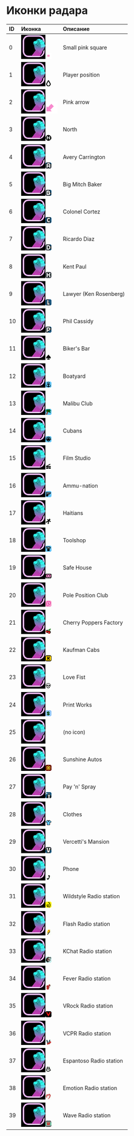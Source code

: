 # Иконки радара

| ID | Иконка | Описание |
| :--- | :--- | :--- |
| 0 | ![](../../.gitbook/assets/fist.gif)![](../../.gitbook/assets/dot.png) | Small pink square |
| 1 | ![](../../.gitbook/assets/fist.gif)![](../../.gitbook/assets/radar_centre.png) | Player position |
| 2 | ![](../../.gitbook/assets/fist.gif)![](../../.gitbook/assets/arrow.png) | Pink arrow |
| 3 | ![](../../.gitbook/assets/fist.gif)![](../../.gitbook/assets/radar_north.png) | North |
| 4 | ![](../../.gitbook/assets/fist.gif)![](../../.gitbook/assets/radar_avery.png) | Avery Carrington |
| 5 | ![](../../.gitbook/assets/fist.gif)![](../../.gitbook/assets/radar_biker.png) | Big Mitch Baker |
| 6 | ![](../../.gitbook/assets/fist.gif)![](../../.gitbook/assets/radar_cortez.png) | Colonel Cortez |
| 7 | ![](../../.gitbook/assets/fist.gif)![](../../.gitbook/assets/radar_diaz.png) | Ricardo Diaz |
| 8 | ![](../../.gitbook/assets/fist.gif)![](../../.gitbook/assets/radar_kent.png) | Kent Paul |
| 9 | ![](../../.gitbook/assets/fist.gif)![](../../.gitbook/assets/radar_lawyer.png) | Lawyer \(Ken Rosenberg\) |
| 10 | ![](../../.gitbook/assets/fist.gif)![](../../.gitbook/assets/radar_phil.png) | Phil Cassidy |
| 11 | ![](../../.gitbook/assets/fist.gif)![](../../.gitbook/assets/bikers.png) | Biker's Bar |
| 12 | ![](../../.gitbook/assets/fist.gif)![](../../.gitbook/assets/boatyard.png) | Boatyard |
| 13 | ![](../../.gitbook/assets/fist.gif)![](../../.gitbook/assets/club.png) | Malibu Club |
| 14 | ![](../../.gitbook/assets/fist.gif)![](../../.gitbook/assets/cubans.png) | Cubans |
| 15 | ![](../../.gitbook/assets/fist.gif)![](../../.gitbook/assets/filmstudio.png) | Film Studio |
| 16 | ![](../../.gitbook/assets/fist.gif)![](../../.gitbook/assets/gun.png) | Ammu-nation |
| 17 | ![](../../.gitbook/assets/fist.gif)![](../../.gitbook/assets/haitians.png) | Haitians |
| 18 | ![](../../.gitbook/assets/fist.gif)![](../../.gitbook/assets/hardware.png) | Toolshop |
| 19 | ![](../../.gitbook/assets/fist.gif)![](../../.gitbook/assets/radar_save.png) | Safe House |
| 20 | ![](../../.gitbook/assets/fist.gif)![](../../.gitbook/assets/radar_strip.png) | Pole Position Club |
| 21 | ![](../../.gitbook/assets/fist.gif)![](../../.gitbook/assets/icecream.png) | Cherry Poppers Factory |
| 22 | ![](../../.gitbook/assets/fist.gif)![](../../.gitbook/assets/kcabs.png) | Kaufman Cabs |
| 23 | ![](../../.gitbook/assets/fist.gif)![](../../.gitbook/assets/lovefist.png) | Love Fist |
| 24 | ![](../../.gitbook/assets/fist.gif)![](../../.gitbook/assets/printworks.png) | Print Works |
| 25 | ![](../../.gitbook/assets/fist.gif) | \(no icon\) |
| 26 | ![](../../.gitbook/assets/fist.gif)![](../../.gitbook/assets/sunyard.png) | Sunshine Autos |
| 27 | ![](../../.gitbook/assets/fist.gif)![](../../.gitbook/assets/spray.png) | Pay 'n' Spray |
| 28 | ![](../../.gitbook/assets/fist.gif)![](../../.gitbook/assets/tshirt.png) | Clothes |
| 29 | ![](../../.gitbook/assets/fist.gif)![](../../.gitbook/assets/tommy%20%281%29%20%281%29.png) | Vercetti's Mansion |
| 30 | ![](../../.gitbook/assets/fist.gif)![](../../.gitbook/assets/phone.png) | Phone |
| 31 | ![](../../.gitbook/assets/fist.gif)![](../../.gitbook/assets/rwildstyle.png) | Wildstyle Radio station |
| 32 | ![](../../.gitbook/assets/fist.gif)![](../../.gitbook/assets/rflash.png) | Flash Radio station |
| 33 | ![](../../.gitbook/assets/fist.gif)![](../../.gitbook/assets/rkchat.png) | KChat Radio station |
| 34 | ![](../../.gitbook/assets/fist.gif)![](../../.gitbook/assets/rfever.png) | Fever Radio station |
| 35 | ![](../../.gitbook/assets/fist.gif)![](../../.gitbook/assets/rvrock.png) | VRock Radio station |
| 36 | ![](../../.gitbook/assets/fist.gif)![](../../.gitbook/assets/rvcpr%20%281%29.png) | VCPR Radio station |
| 37 | ![](../../.gitbook/assets/fist.gif)![](../../.gitbook/assets/respantoso.png) | Espantoso Radio station |
| 38 | ![](../../.gitbook/assets/fist.gif)![](../../.gitbook/assets/remotion%20%281%29.png) | Emotion Radio station |
| 39 | ![](../../.gitbook/assets/fist.gif)![](../../.gitbook/assets/rwave.png) | Wave Radio station |

